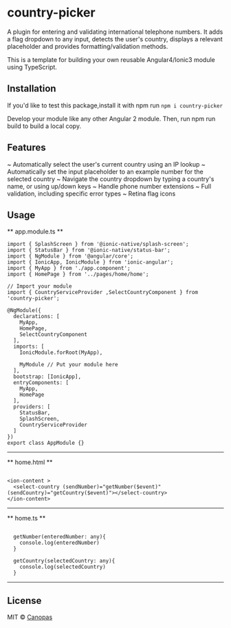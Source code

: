 # country-picker

A plugin for entering and validating international telephone numbers. It adds a flag dropdown to any input, detects the user's country, displays a relevant placeholder and provides formatting/validation methods.

This is a template for building your own reusable Angular4/Ionic3 module using TypeScript. 

## Installation

If you'd like to test this package,install it with npm run ```npm i country-picker ```

Develop your module like any other Angular 2 module. Then, run npm run build to build a local copy.


## Features

   ~ Automatically select the user's current country using an IP lookup
   ~ Automatically set the input placeholder to an example number for the selected country
   ~ Navigate the country dropdown by typing a country's name, or using up/down keys
   ~ Handle phone number extensions
   ~ Full validation, including specific error types
   ~ Retina flag icons
   

## Usage

**  app.module.ts  **

```
import { SplashScreen } from '@ionic-native/splash-screen';
import { StatusBar } from '@ionic-native/status-bar';
import { NgModule } from '@angular/core';
import { IonicApp, IonicModule } from 'ionic-angular';
import { MyApp } from './app.component';
import { HomePage } from '../pages/home/home';

// Import your module
import { CountryServiceProvider ,SelectCountryComponent } from 'country-picker';

@NgModule({
  declarations: [
    MyApp,
    HomePage,
    SelectCountryComponent
  ],
  imports: [
    IonicModule.forRoot(MyApp),

    MyModule // Put your module here
  ],
  bootstrap: [IonicApp],
  entryComponents: [
    MyApp,
    HomePage
  ],
  providers: [
    StatusBar,
    SplashScreen,
    CountryServiceProvider
  ]
})
export class AppModule {}

```

---

**  home.html  **

```

<ion-content >
  <select-country (sendNumber)="getNumber($event)" (sendCountry)="getCountry($event)"></select-country>
</ion-content>

```

---

**  home.ts  **

```

  getNumber(enteredNumber: any){
    console.log(enteredNumber)
  }

  getCountry(selectedCountry: any){
    console.log(selectedCountry)
  }

```

---

## License

MIT © [Canopas]()
